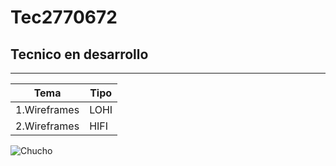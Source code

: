 # Tec2770672
## Tecnico en desarrollo
---
|Tema|Tipo|
|-----|----|
|1.Wireframes|LOHI|
|2.Wireframes|HIFI|

![Chucho](http://tinyurl.com/bdz8hmw6)  